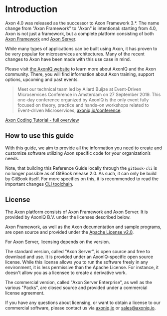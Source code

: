 # Introduction

Axon 4.0 was released as the successor to Axon Framework 3.\*. 
The name change from "Axon Framework" to "Axon" is intentional: starting from 4.0, Axon is not just a framework,
 but a complete platform consisting of both 
 [Axon Framework](introduction/architecture-overview/architecture-overview.md) and 
 [Axon Server](introduction/axon-server.md).

While many types of applications can be built using Axon,
 it has proven to be very popular for microservices architectures. 
Many of the recent changes to Axon have been made with this use case in mind.

Please visit [the AxonIQ website](https://axoniq.io/) to learn more about AxonIQ and the Axon community. 
There, you will find information about Axon training, support options, upcoming and past events.

 > Meet our technical team led by Allard Buijze at Event-Driven Microservices Conference in Amsterdam on 27 September 2019. This one-day conference organized by AxonIQ is the only event fully focused on theory, practice and hands-on workshops related to Event-driven Microservices, [axoniq.io/conference](http://axoniq.io/conference).

[Axon Coding Tutorial - full overview](https://www.youtube.com/playlist?list=PL4O1nDpoa5KQkkApGXjKi3rzUW3II5pjm)

## How to use this guide

With this guide,
 we aim to provide all the information you need to create and customize software utilizing Axon specific code for your 
 organization’s needs.

Note,
 that building this Reference Guide locally through the `gitbook-cli` is no longer possible as of GitBook release 2.0.
As such, it can only be build by GitBook itself.
For more specifics on this, it is recommended to read the important changes
 [CLI toolchain](https://docs.gitbook.com/v2-changes/important-differences#cli-toolchain). 

## License

The Axon platform consists of Axon Framework and Axon Server. 
It is provided by AxonIQ B.V. under the licenses described below.

Axon Framework, as well as the Axon documentation and sample programs,
 are open source and provided under the [Apache License v2.0](http://www.apache.org/licenses/LICENSE-2.0).

For Axon Server, licensing depends on the version.

The standard version, called "Axon Server", is open source and free to download and use. 
It is provided under an AxonIQ-specific open source license. 
While this license allows you to run the software freely in any environment,
 it is less permissive than the Apache License. 
For instance, it doesn't allow you as a licensee to create a derivative work.

The commercial version, called "Axon Server Enterprise", as well as the various "Packs",
 are closed source and provided under a commercial license agreement.

If you have any questions about licensing, or want to obtain a license to our commercial software,
 please contact us via [axoniq.io](https://axoniq.io) or [sales@axoniq.io](mailto:sales@axoniq.io).
